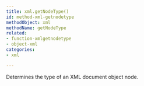 ```yaml
---
title: xml.getNodeType()
id: method-xml-getnodetype
methodObject: xml
methodName: getNodeType
related:
- function-xmlgetnodetype
- object-xml
categories:
- xml

---
```


Determines the type of an XML document object node.